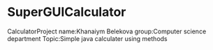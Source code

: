 # SuperGUICalculator
CalculatorProject
name:Khanaiym Belekova
group:Computer science department
Topic:Simple java calculater using methods


